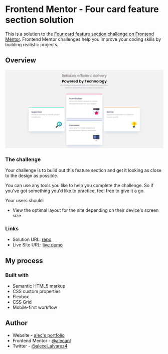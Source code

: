 # Frontend Mentor - Four card feature section solution

This is a solution to the [Four card feature section challenge on Frontend Mentor](https://www.frontendmentor.io/challenges/four-card-feature-section-weK1eFYK). Frontend Mentor challenges help you improve your coding skills by building realistic projects.

## Overview

![screenshot](design/design.png)

### The challenge

Your challenge is to build out this feature section and get it looking as close to the design as possible.

You can use any tools you like to help you complete the challenge. So if you've got something you'd like to practice, feel free to give it a go.

Your users should:

- View the optimal layout for the site depending on their device's screen size

### Links

- Solution URL: [repo](https://github.com/AlecANL/four-cards)
- Live Site URL: [live demo](https://alecanl.github.io/four-cards/)

## My process

### Built with

- Semantic HTML5 markup
- CSS custom properties
- Flexbox
- CSS Grid
- Mobile-first workflow

## Author

- Website - [alec's portfolio](https://www.your-site.com)
- Frontend Mentor - [@alecanl](https://www.frontendmentor.io/profile/alecanl)
- Twitter - [@alexei_alvarez4](https://www.twitter.com/alexei_alvarez4)
